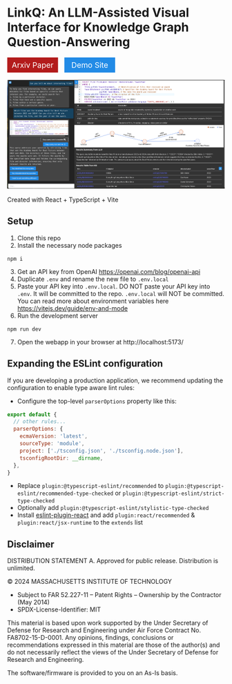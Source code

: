 # LinkQ: An LLM-Assisted Visual Interface for Knowledge Graph Question-Answering

<svg
  viewBox="0 0 425 60"
  xmlns="http://www.w3.org/2000/svg"
  fill="none" style="width:250px;">
  <a xlink:href="https://arxiv.org/abs/2406.06621" target="_blank">
    <rect x="0" y="0" height="60" width="200" fill="#b31b1b"/>
    <text x="100" y="30" fill="white" text-anchor="middle" font-size="30" dy="10">Arxiv Paper</text>
  </a>
  <a xlink:href="https://mit-ll.github.io/linkq" target="_blank">
    <rect x="225" y="0" height="60" width="200" fill="#228be6"/>
    <text x="325" y="30" fill="white" text-anchor="middle" font-size="30" dy="10">Demo Site</text>
  </a>
</svg>

[![Screenshot](/public/screenshot.png)](https://mit-ll.github.io/linkq)



Created with React + TypeScript + Vite

## Setup

1. Clone this repo
2. Install the necessary node packages
```
npm i
```
3. Get an API key from OpenAI https://openai.com/blog/openai-api
4. Duplicate `.env` and rename the new file to `.env.local`
5. Paste your API key into `.env.local`. DO NOT paste your API key into `.env`. It will be committed to the repo. `.env.local` will NOT be committed. You can read more about environment variables here https://vitejs.dev/guide/env-and-mode
6. Run the development server
```
npm run dev
```
7. Open the webapp in your browser at http://localhost:5173/


## Expanding the ESLint configuration

If you are developing a production application, we recommend updating the configuration to enable type aware lint rules:

- Configure the top-level `parserOptions` property like this:

```js
export default {
  // other rules...
  parserOptions: {
    ecmaVersion: 'latest',
    sourceType: 'module',
    project: ['./tsconfig.json', './tsconfig.node.json'],
    tsconfigRootDir: __dirname,
  },
}
```

- Replace `plugin:@typescript-eslint/recommended` to `plugin:@typescript-eslint/recommended-type-checked` or `plugin:@typescript-eslint/strict-type-checked`
- Optionally add `plugin:@typescript-eslint/stylistic-type-checked`
- Install [eslint-plugin-react](https://github.com/jsx-eslint/eslint-plugin-react) and add `plugin:react/recommended` & `plugin:react/jsx-runtime` to the `extends` list


## Disclaimer

DISTRIBUTION STATEMENT A. Approved for public release. Distribution is unlimited.

© 2024 MASSACHUSETTS INSTITUTE OF TECHNOLOGY

- Subject to FAR 52.227-11 – Patent Rights – Ownership by the Contractor (May 2014)
- SPDX-License-Identifier: MIT

This material is based upon work supported by the Under Secretary of Defense for Research and Engineering under Air Force Contract No. FA8702-15-D-0001. Any opinions, findings, conclusions or recommendations expressed in this material are those of the author(s) and do not necessarily reflect the views of the Under Secretary of Defense for Research and Engineering.

The software/firmware is provided to you on an As-Is basis.